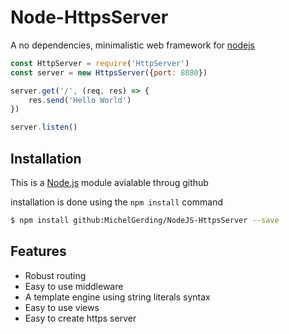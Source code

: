 # Node-HttpsServer

A no dependencies, minimalistic web framework for [nodejs](https://nodejs.org)

```js
const HttpServer = require('HttpServer')
const server = new HttpsServer({port: 8080})

server.get('/', (req, res) => {
    res.send('Hello World')
})

server.listen()
```

## Installation

This is a [Node.js](https://nodejs.org/en/) module avialable throug github

installation is done using the `npm install` command

```bash
$ npm install github:MichelGerding/NodeJS-HttpsServer --save
```

## Features

- Robust routing
- Easy to use middleware
- A template engine using string literals syntax
- Easy to use views
- Easy to create https server

<!-- ## Create your first server

To create a server you feerst need to install the module using npm. But before we can install the module we need to make sure we have node and npm installed. we can do that by running the following commands

```bash
$ node -v
v14.14.3

$ npm -v
6.14.8
```

when you run those commands you should get output simaler outut to what is shown above.  

Once we know that nodejs and npm are installed we can install the module. That can be done by running the following command

```bash
npm install github:MichelGerding/NodeJS-HttpsServer#master --save
```

This will install the latest version of the module and save it as a dependency.

Now that we have installed the module we can create  -->